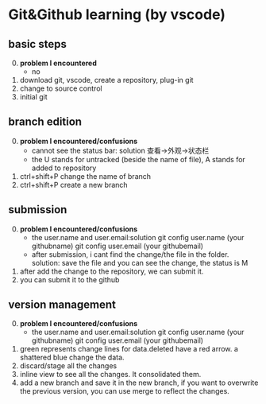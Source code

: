 # Git&Github learning (by vscode)

## basic steps

0. __problem I encountered__
   - no
1. download git, vscode, create a repository, plug-in git
2. change to source control
3. initial git

## branch edition

0. __problem I encountered/confusions__
   - cannot see the status bar: solution 查看->外观->状态栏
   - the U stands for untracked (beside the name of file), A stands for added to repository
1. ctrl+shift+P change the name of branch
2. ctrl+shift+P create a new branch

## submission

0. __problem I encountered/confusions__
   - the user.name and user.email:solution git config user.name (your githubname) git config user.email (your githubemail)
   - after submission, i cant find the change/the file in the folder. solution: save the file and you can see the change, the status is M
1. after add the change to the repository, we can submit it.
2. you can submit it to the github

## version management

0. __problem I encountered/confusions__
   - the user.name and user.email:solution git config user.name (your githubname) git config user.email (your githubemail)
1. green represents change lines for data.deleted have a red arrow. a shattered blue change the data.
2. discard/stage all the changes
3. inline view to see all the changes. It consolidated them.
4. add a new branch and save it in the new branch, if you want to overwrite the previous version, you can use merge to reflect the changes.
